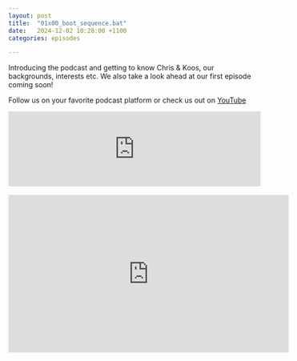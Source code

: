 ```yaml
---
layout: post
title:  "01x00_boot_sequence.bat"
date:   2024-12-02 10:28:00 +1100
categories: episodes

---
```

Introducing the podcast and getting to know Chris & Koos, our backgrounds, interests etc. We also take a look ahead at our first episode coming soon!

Follow us on your favorite podcast platform or check us out on [YouTube](https://www.youtube.com/@CloudArchitects/podcasts)

<iframe src="https://player.rss.com/df3ndr/1781421?theme=dark" style="width: 100%; height: 150px;" title="01x00_ boot_sequence.bat" frameBorder="0" allow="accelerometer; autoplay; clipboard-write; encrypted-media; gyroscope; picture-in-picture"><a href="https://rss.com/podcasts/df3ndr/1781421/">01x00_ boot_sequence.bat | RSS.com</a></iframe>
<br>
<br>
<iframe width="560" height="315" src="https://www.youtube.com/embed/QJNCSQ-NGMY?si=2km12GOVfIWrsSHd" title="YouTube video player" frameborder="0" allow="accelerometer; autoplay; clipboard-write; encrypted-media; gyroscope; picture-in-picture; web-share" referrerpolicy="strict-origin-when-cross-origin" allowfullscreen></iframe>

